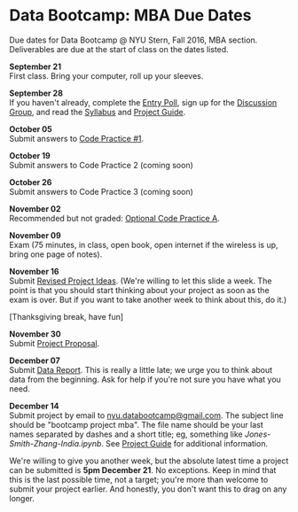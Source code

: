 # Data Bootcamp:  MBA Due Dates

Due dates for Data Bootcamp @ NYU Stern, Fall 2016, MBA section.  Deliverables are due at the start of class on the dates listed.

**September 21** <br> First class.  Bring your computer, roll up your sleeves.

**September 28** <br> If you haven't already, complete the [Entry Poll](https://docs.google.com/forms/d/e/1FAIpQLSdiVdav2f6RFCiopp3MGHZRX6PKR5MA77z2NrFrdXV8eFFgaQ/viewform), sign up for the [Discussion Group](https://piazza.com/nyu/fall2016/econgb2313), and read the [Syllabus](https://github.com/NYUDataBootcamp/Materials/blob/master/Documents/bootcamp_syllabus.pdf) and [Project Guide](https://github.com/NYUDataBootcamp/Materials/blob/master/Documents/bootcamp_project.pdf).

**October 05** <br> Submit answers to [Code Practice #1](https://github.com/NYUDataBootcamp/Materials/blob/master/Documents/bootcamp_practice_1.pdf).

**October 19** <br> Submit answers to Code Practice 2 (coming soon)<!-- [Code Practice #2](https://github.com/NYUDataBootcamp/Materials/blob/master/Documents/bootcamp_practice_2.pdf). -->

**October 26** <br> Submit answers to Code Practice 3 (coming soon)<!-- [Code Practice #3](https://github.com/NYUDataBootcamp/Materials/blob/master/Documents/bootcamp_practice_3.pdf). -->


**November 02** <br> Recommended but not graded:  [Optional Code Practice A](https://github.com/NYUDataBootcamp/Materials/blob/master/Code/IPython/bootcamp_practice_a.ipynb).

**November 09** <br> Exam (75 minutes, in class, open book, open internet if the wireless is up, bring one page of notes).


**November 16** <br> Submit [Revised Project Ideas](https://github.com/NYUDataBootcamp/Materials/blob/master/Documents/bootcamp_project.pdf).
(We're willing to let this slide a week.  The point is that you should start thinking
about your project as soon as the exam is over.  But if you want to take another week to think about this, do it.)

<!--
Recommended but not graded:  [Optional Code Practice B](https://github.com/NYUDataBootcamp/Materials/blob/master/Documents/bootcamp_practice_b.pdf).
-->

[Thanksgiving break, have fun]

**November 30** <br> Submit [Project Proposal](https://github.com/NYUDataBootcamp/Materials/blob/master/Documents/bootcamp_project.pdf).

**December 07** <br> Submit [Data Report](https://github.com/NYUDataBootcamp/Materials/blob/master/Documents/bootcamp_project.pdf).  This is really a little late; we urge you to think about data from the beginning. Ask for help if you're not sure you have what you need.

<!--
Recommended but not graded: [Optional Code Practice C](https://github.com/NYUDataBootcamp/Materials/blob/master/Documents/bootcamp_practice_c.pdf).
-->


**December 14** <br> Submit project by email to nyu.databootcamp@gmail.com. The subject line should be "bootcamp project mba".  The file name should be your last names separated by dashes and a short title;  eg, something like *Jones-Smith-Zhang-India.ipynb*. See [Project Guide](https://github.com/NYUDataBootcamp/Materials/blob/master/Documents/bootcamp_project.pdf) for additional information.

We're willing to give you another week, but the absolute latest time a project can be submitted is **5pm December 21**.  No exceptions.  Keep in mind that this is the last possible time, not a target; you're more than welcome to submit your project earlier.  And honestly, you don't want this to drag on any longer.

